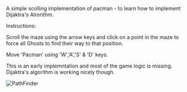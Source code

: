 A simple scolling implementation of pacman - to learn how to implement Dijaktra's Alrorithm.

Instructions:

Scroll the maze using the arrow keys and click on a point in the maze to force all Ghosts to find their way to that position.

Move 'Pacman' using 'W','A','S' & 'D' keys.


This is an early implemntation and most of the game logic is missing. Dijaktra's algorithm is working nicely though.





![PathFinder](https://user-images.githubusercontent.com/23737832/232176300-de71fd39-2ecf-445f-98c8-5f3614a01dc9.png)
